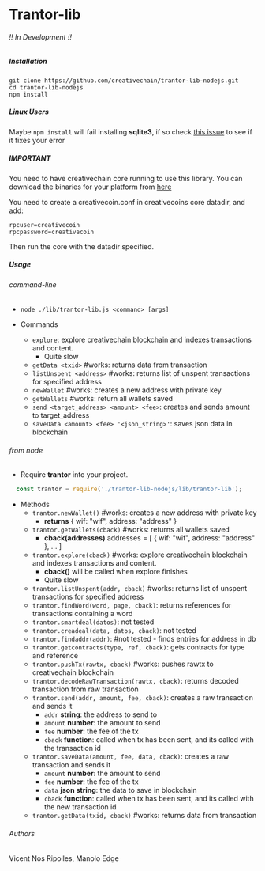 # Trantor-lib
###### !! In Development !!

##### Installation

```
git clone https://github.com/creativechain/trantor-lib-nodejs.git
cd trantor-lib-nodejs
npm install
```

##### Linux Users
Maybe `npm install` will fail installing **sqlite3**,
if so check [this issue](https://github.com/mapbox/node-sqlite3/issues/612) to see if it fixes your error



##### IMPORTANT
You need to have creativechain core running to use this library.
You can download the binaries for your platform from [here](https://binaries.creativechain.net/)

You need to create a creativecoin.conf in creativecoins core datadir, and add:
```
rpcuser=creativecoin
rpcpassword=creativecoin
```
Then run the core with the datadir specified.


##### Usage
###### command-line
  * `node ./lib/trantor-lib.js <command> [args]`

  * Commands
    * `explore`: explore creativechain blockchain and indexes transactions and content.
       - Quite slow
    * `getData <txid>` #works: returns data from transaction
    * `listUnspent <address>` #works: returns list of unspent transactions for specified address
    * `newWallet` #works: creates a new address with private key
    * `getWallets` #works: return all wallets saved
    * `send <target_address> <amount> <fee>`: creates and sends amount to target_address
    * `saveData <amount> <fee> '<json_string>'`: saves json data in blockchain


###### from node
  * Require **trantor** into your project.
  ```js
    const trantor = require('./trantor-lib-nodejs/lib/trantor-lib');
  ```
  * Methods
      * `trantor.newWallet()` #works: creates a new address with private key
        * **returns**  { wif: "wif", address: "address" }
      * `trantor.getWallets(cback)` #works: returns all wallets saved
        * **cback(addresses)**  addresses = [ { wif: "wif", address: "address" }, ... ]
      * `trantor.explore(cback)` #works: explore creativechain blockchain and indexes transactions and content.
        * **cback()** will be called when explore finishes
        -  Quite slow
      * `trantor.listUnspent(addr, cback)` #works: returns list of unspent transactions for specified address
      * `trantor.findWord(word, page, cback)`: returns references for transactions containing a word
      * `trantor.smartdeal(datos)`: not tested
      * `trantor.creadeal(data, datos, cback)`: not tested
      * `trantor.findaddr(addr)`: #not tested -  finds entries for address in db
      * `trantor.getcontracts(type, ref, cback)`: gets contracts for type and reference
      <!-- * `trantor.findOp(find, cback)`: not tested -->
      * `trantor.pushTx(rawtx, cback)` #works: pushes rawtx to creativechain blockchain
      * `trantor.decodeRawTransaction(rawtx, cback)`: returns decoded transaction from raw transaction
      * `trantor.send(addr, amount, fee, cback)`: creates a raw transaction and sends it
          * `addr` **string**: the address to send to
          * `amount` **number**: the amount to send
          * `fee` **number**: the fee of the tx
          * `cback` **function**: called when tx has been sent, and its called with the transaction id
      * `trantor.saveData(amount, fee, data, cback)`: creates a raw transaction and sends it
          * `amount` **number**: the amount to send
          * `fee` **number**: the fee of the tx
          * `data` **json string**: the data to save in blockchain
          * `cback` **function**: called when tx has been sent, and its called with the new transaction id
      * `trantor.getData(txid, cback)` #works: returns data from transaction



###### Authors
Vicent Nos Ripolles, Manolo Edge
